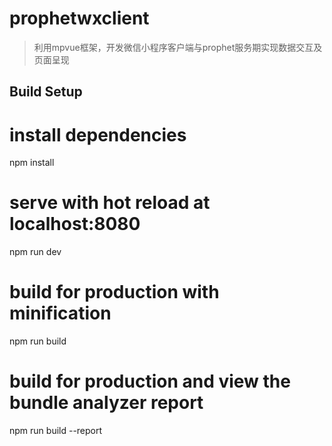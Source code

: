 # prophetwxclient

> 利用mpvue框架，开发微信小程序客户端与prophet服务期实现数据交互及页面呈现

## Build Setup

# install dependencies
npm install

# serve with hot reload at localhost:8080
npm run dev

# build for production with minification
npm run build

# build for production and view the bundle analyzer report
npm run build --report
